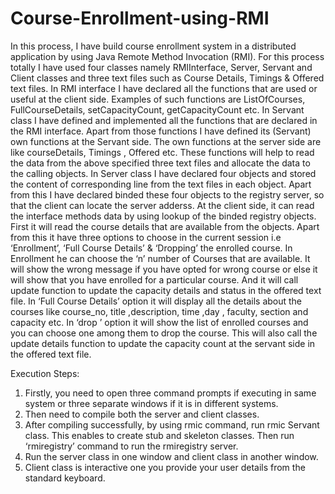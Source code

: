# Course-Enrollment-using-RMI
In this process, I have build course enrollment system in a distributed application by using Java Remote Method Invocation (RMI). For this process totally I have used four classes namely RMIInterface, Server, Servant and Client classes and three text files such as Course Details, Timings & Offered text files.  In RMI interface I have declared all the functions that are used or useful at the client side. Examples of such functions are ListOfCourses, FullCourseDetails, setCapacityCount, getCapacityCount etc.  In Servant class I have defined and implemented all the functions that are declared in the RMI interface. Apart from those functions I have defined its (Servant) own functions at the Servant side.
The own functions at the server side are like courseDetails, Timings , Offered etc. These functions will help to read the data from the above specified three text files and allocate the data to the calling objects. In Server class I have declared four objects and stored the content of corresponding line from the text files in each object. Apart from this I have declared binded these four objects to the registry server, so that the client can locate the server adderss.
At the client side, it can read the interface methods data by using lookup of the binded registry objects. First it will read the course details that are available from the objects. Apart from this it have three options to choose in the current session i.e ‘Enrollment’, ‘Full Course Details’ & ‘Dropping’ the enrolled course. In Enrollment he can choose the ‘n’ number of Courses that are available. It will show the wrong message if you have opted for wrong course or else it will show that you have enrolled for a particular course. And it will call update function to update the capacity details and status in the offered text file. In ‘Full Course Details’ option it will display all the details about the courses like course_no,  title ,description, time ,day , faculty, section and capacity etc. In ‘drop ’ option it will show the list of enrolled courses and you can choose one among them to drop the course. This will also call the update details function to update the capacity count at the servant side in the offered text file.

Execution Steps:
1.	Firstly, you need to open three command prompts if executing in same system or three separate windows if it is in different systems.
2.	Then need to compile both the server and client classes.
3.	After compiling successfully, by using rmic command, run rmic Servant class. This enables to create stub and skeleton classes. Then run ‘rmiregistry’ command to run the rmiregistry server. 
4.	Run the server class in one window and client class in another window.
5.	Client class is interactive one you provide your user details from the standard keyboard.
